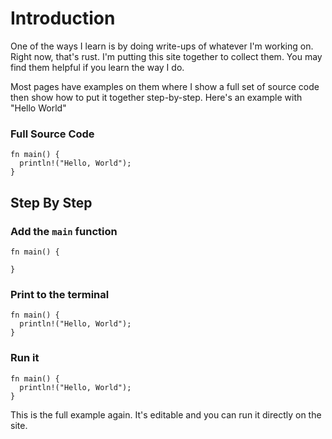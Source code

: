# Introduction

One of the ways I learn is by doing write-ups of
whatever I'm working on. Right now, that's rust.
I'm putting this site together to collect them.
You may find them helpful if you learn the way
I do.

Most pages have examples on them where I show
a full set of source code then show how to
put it together step-by-step. Here's an example
with "Hello World"

<div class="full_source">

### Full Source Code

```rust, editable
fn main() {
  println!("Hello, World");
}
```

<div class="note"></div>

</div>

<h2>Step By Step</h2><div class="example">

### Add the `main` function

```rust, editable
fn main() {

}
```

<div class="note"></div>

</div>

<div class="example">

### Print to the terminal

```rust, editable
fn main() {
  println!("Hello, World");
}
```

<div class="note"></div>

</div>

<div class="example">

### Run it

```rust, editable
fn main() {
  println!("Hello, World");
}
```

<div class="note">This is the full example again. 
It's editable and you can run
it directly on the site.</div>

</div>

 <script>const c = { sets: [ { fadeWordSets: [],fadeLines: []},{ fadeWordSets: [],fadeLines: []},{ fadeWordSets: [],fadeLines: [1,3,]},{ fadeWordSets: [],fadeLines: []},] }; </script>